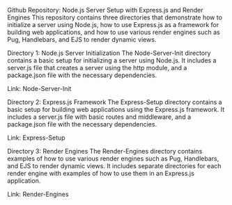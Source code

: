 Github Repository: Node.js Server Setup with Express.js and Render Engines
This repository contains three directories that demonstrate how to initialize a server using Node.js, how to use Express.js as a framework for building web applications, and how to use various render engines such as Pug, Handlebars, and EJS to render dynamic views.

Directory 1: Node.js Server Initialization
The Node-Server-Init directory contains a basic setup for initializing a server using Node.js. It includes a server.js file that creates a server using the http module, and a package.json file with the necessary dependencies.

Link: Node-Server-Init

Directory 2: Express.js Framework
The Express-Setup directory contains a basic setup for building web applications using the Express.js framework. It includes a server.js file with basic routes and middleware, and a package.json file with the necessary dependencies.

Link: Express-Setup

Directory 3: Render Engines
The Render-Engines directory contains examples of how to use various render engines such as Pug, Handlebars, and EJS to render dynamic views. It includes separate directories for each render engine with examples of how to use them in an Express.js application.

Link: Render-Engines
